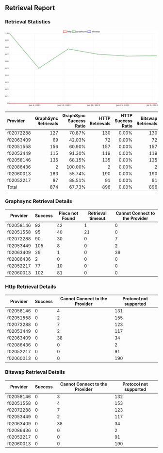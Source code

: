 ## Retrieval Report
### Retrieval Statistics
<img src="https://raw.githubusercontent.com/data-preservation-programs/filplus-checker-assets/main/filecoin-project/filecoin-plus-large-datasets/issues/1836/1688783845014.png"/>

| Provider  | GraphSync Retrievals | GraphSync Success Ratio | HTTP Retrievals | HTTP Success Ratio | Bitswap Retrievals | Bitswap Success Ratio |
| :-------- | -------------------: | ----------------------: | --------------: | -----------------: | -----------------: | --------------------: |
| f02072288 |                  127 |                  70.87% |             130 |              0.00% |                130 |                 0.00% |
| f02063409 |                   69 |                  42.03% |              72 |              0.00% |                 72 |                 0.00% |
| f02051558 |                  156 |                  60.90% |             157 |              0.00% |                157 |                 0.00% |
| f02053449 |                  115 |                  91.30% |             119 |              0.00% |                119 |                 0.00% |
| f02058146 |                  135 |                  68.15% |             135 |              0.00% |                135 |                 0.00% |
| f02086436 |                    2 |                 100.00% |               2 |              0.00% |                  2 |                 0.00% |
| f02060013 |                  183 |                  55.74% |             190 |              0.00% |                190 |                 0.00% |
| f02052217 |                   87 |                  88.51% |              91 |              0.00% |                 91 |                 0.00% |
| Total     |                  874 |                  67.73% |             896 |              0.00% |                896 |                 0.00% |

### Graphsync Retrieval Details
| Provider  | Success | Piece not Found | Retrieval timeout | Cannot Connect to the Provider |
| --------- | ------- | --------------- | ----------------- | ------------------------------ |
| f02058146 | 92      | 42              | 1                 | 0                              |
| f02051558 | 95      | 40              | 21                | 0                              |
| f02072288 | 90      | 30              | 0                 | 7                              |
| f02053449 | 105     | 8               | 0                 | 2                              |
| f02063409 | 29      | 1               | 0                 | 39                             |
| f02086436 | 2       | 0               | 0                 | 0                              |
| f02052217 | 77      | 10              | 0                 | 0                              |
| f02060013 | 102     | 81              | 0                 | 0                              |

### Http Retrieval Details
| Provider  | Success | Cannot Connect to the Provider | Protocol not supported |
| --------- | ------- | ------------------------------ | ---------------------- |
| f02058146 | 0       | 4                              | 131                    |
| f02051558 | 0       | 2                              | 155                    |
| f02072288 | 0       | 7                              | 123                    |
| f02053449 | 0       | 2                              | 117                    |
| f02063409 | 0       | 38                             | 34                     |
| f02086436 | 0       | 0                              | 2                      |
| f02052217 | 0       | 0                              | 91                     |
| f02060013 | 0       | 0                              | 190                    |

### Bitswap Retrieval Details
| Provider  | Success | Cannot Connect to the Provider | Protocol not supported |
| --------- | ------- | ------------------------------ | ---------------------- |
| f02058146 | 0       | 3                              | 132                    |
| f02051558 | 0       | 4                              | 153                    |
| f02072288 | 0       | 7                              | 123                    |
| f02053449 | 0       | 2                              | 117                    |
| f02063409 | 0       | 38                             | 34                     |
| f02086436 | 0       | 0                              | 2                      |
| f02052217 | 0       | 0                              | 91                     |
| f02060013 | 0       | 0                              | 190                    |
